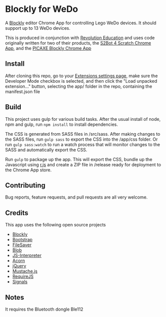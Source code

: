 Blockly for WeDo
=
A [Blockly](https://developers.google.com/blockly/) editor Chrome App for controlling Lego WeDo devices. It should support up to 13 WeDo devices.

This is produced in conjunction with [Revolution Education](http://www.rev-ed.co.uk/) and uses code originally written for two of their products, the [S2Bot 4 Scratch Chrome App](https://chrome.google.com/webstore/detail/s2bot-4-scratch/pllkalmkifgmanfoghenhgafbcpbicdj), and the [PICAXE Blockly Chrome App](https://chrome.google.com/webstore/detail/picaxe-blockly/hhdlapnjifkkcpghcapopejopnbpapnb)

Install
-
After cloning this repo, go to your [Extensions settings page](chrome://extensions/), make sure the Developer Mode checkbox is selected, and then click the "Load unpacked extension..." button, selecting the app/ folder in the repo, containing the manifest.json file

Build
-
This project uses gulp for various build tasks. After the usual install of node, npm and gulp, run `npm install` to install dependencies.

The CSS is generated from SASS files in /src/sass. After making changes to the SASS files, run `gulp sass` to export the CSS into the /app/css folder. Or run `gulp sass:watch` to run a watch process that will monitor changes to the SASS and automatically export the CSS.

Run `gulp` to package up the app. This will export the CSS, bundle up the Javascript using [r.js](https://github.com/jrburke/r.js/) and create a ZIP file in /release ready for deployment to the Chrome App store.

Contributing
-
Bug reports, feature requests, and pull requests are all very welcome.

Credits
-
This app uses the following open source projects

- [Blockly](https://developers.google.com/blockly/)
- [Bootstrap](http://getbootstrap.com/)
- [FileSaver](https://github.com/eligrey/FileSaver.js)
- [Blob](https://github.com/eligrey/Blob.js/)
- [JS-Interpreter](https://github.com/NeilFraser/JS-Interpreter)
- [Acorn](https://github.com/marijnh/acorn)
- [jQuery](https://github.com/jquery/jquery)
- [Mustache.js](https://github.com/janl/mustache.js)
- [RequireJS](https://github.com/jrburke/requirejs)
- [Signals](https://github.com/millermedeiros/js-signals)

Notes
-
It requires the Bluetooth dongle Ble112
